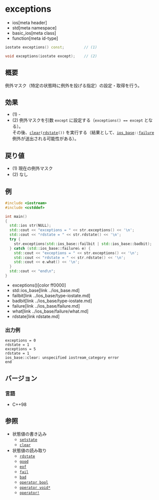 # exceptions
* ios[meta header]
* std[meta namespace]
* basic_ios[meta class]
* function[meta id-type]

```cpp
iostate exceptions() const;         // (1)

void exceptions(iostate except);    // (2)
```

## 概要
例外マスク（特定の状態時に例外を投げる指定）の設定・取得を行う。

## 効果
- (1) -
- (2) 例外マスクを引数 `except` に設定する（`exceptions() == except` となる）。  
    その後、[`clear`](clear.md)`(`[`rdstate`](rdstate.md)`())` を実行する（結果として、[`ios_base`](../ios_base.md)`::`[`failure`](../ios_base/failure.md) 例外が送出される可能性がある）。

## 戻り値
- (1) 現在の例外マスク
- (2) なし


## 例
```cpp example
#include <iostream>
#include <cstddef>

int main()
{
  std::ios str(NULL);
  std::cout << "exceptions = " << str.exceptions() << '\n';
  std::cout << "rdstate = " << str.rdstate() << '\n';
  try {
    str.exceptions(std::ios_base::failbit | std::ios_base::badbit);
  } catch (std::ios_base::failure& e) {
    std::cout << "exceptions = " << str.exceptions() << '\n';
    std::cout << "rdstate = " << str.rdstate() << '\n';
    std::cout << e.what() << '\n';
  }
  std::cout << "end\n";
}
```
* exceptions()[color ff0000]
* std::ios_base[link ../ios_base.md]
* failbit[link ../ios_base/type-iostate.md]
* badbit[link ../ios_base/type-iostate.md]
* failure[link ../ios_base/failure.md]
* what[link ../ios_base/failure/what.md]
* rdstate[link rdstate.md]

### 出力例
```
exceptions = 0
rdstate = 1
exceptions = 5
rdstate = 1
ios_base::clear: unspecified iostream_category error
end
```

## バージョン
### 言語
- C++98

## 参照
- 状態値の書き込み
    - [`setstate`](setstate.md)
    - [`clear`](clear.md)
- 状態値の読み取り
    - [`rdstate`](rdstate.md)
    - [`good`](good.md)
    - [`eof`](eof.md)
    - [`fail`](fail.md)
    - [`bad`](bad.md)
    - [`operator bool`](op_bool.md)
    - [`operator void*`](op_voidptr.md)
    - [`operator!`](op_not.md)
